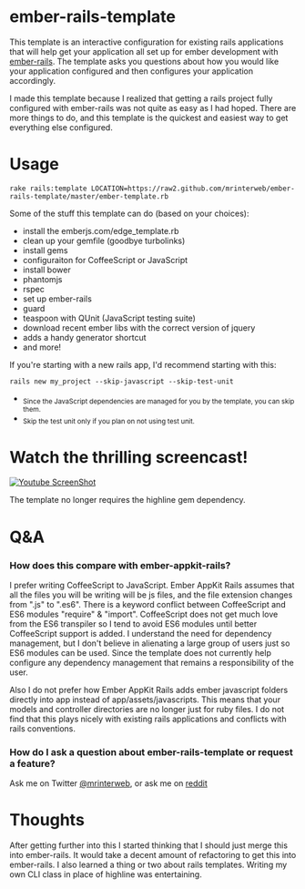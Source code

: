 ember-rails-template
====================

This template is an interactive configuration for existing rails applications that will help get your application all set up for ember development with [ember-rails](https://github.com/emberjs/ember-rails). The template asks you questions about how you would like your application configured and then configures your application accordingly.

I made this template because I realized that getting a rails project fully configured with ember-rails was not quite as easy as I had hoped. There are more things to do, and this template is the quickest and easiest way to get everything else configured.

Usage
=====

    rake rails:template LOCATION=https://raw2.github.com/mrinterweb/ember-rails-template/master/ember-template.rb

Some of the stuff this template can do (based on your choices): 

* install the emberjs.com/edge_template.rb
* clean up your gemfile (goodbye turbolinks)
* install gems
* configuraiton for CoffeeScript or JavaScript
* install bower
* phantomjs
* rspec
* set up ember-rails
* guard
* teaspoon with QUnit (JavaScript testing suite)
* download recent ember libs with the correct version of jquery
* adds a handy generator shortcut
* and more!

If you're starting with a new rails app, I'd recommend starting with this:

    rails new my_project --skip-javascript --skip-test-unit

* <sub>Since the JavaScript dependencies are managed for you by the template, you can skip them.</sub>
* <sub>Skip the test unit only if you plan on not using test unit.</sub>

Watch the thrilling screencast!
==============================
[![Youtube ScreenShot](https://img.youtube.com/vi/KaBbGUVQrAw/0.jpg)](https://www.youtube.com/watch?v=KaBbGUVQrAw&feature=youtu.be)

The template no longer requires the highline gem dependency.

Q&A
===

### How does this compare with ember-appkit-rails?

I prefer writing CoffeeScript to JavaScript. Ember AppKit Rails assumes that all the files you will be writing will be js files, and the file extension changes from ".js" to ".es6". There is a keyword conflict between CoffeeScript and ES6 modules "require" & "import". CoffeeScript does not get much love from the ES6 transpiler so I tend to avoid ES6 modules until better CoffeeScript support is added. I understand the need for dependency management, but I don't believe in alienating a large group of users just so ES6 modules can be used. Since the template does not currently help configure any dependency management that remains a responsibility of the user.

Also I do not prefer how Ember AppKit Rails adds ember javascript folders directly into app instead of app/assets/javascripts. This means that your models and controller directories are no longer just for ruby files. I do not find that this plays nicely with existing rails applications and conflicts with rails conventions.

### How do I ask a question about ember-rails-template or request a feature?

Ask me on Twitter [@mrinterweb](https://twitter.com/mrinterweb), or ask me on [reddit](http://www.reddit.com/r/emberjs/comments/1ym4w4/rails_template_that_helps_configure_emberrails/)

Thoughts
========

After getting further into this I started thinking that I should just merge this into ember-rails. It would take a decent amount of refactoring to get this into ember-rails. I also learned a thing or two about rails templates. Writing my own CLI class in place of highline was entertaining.
